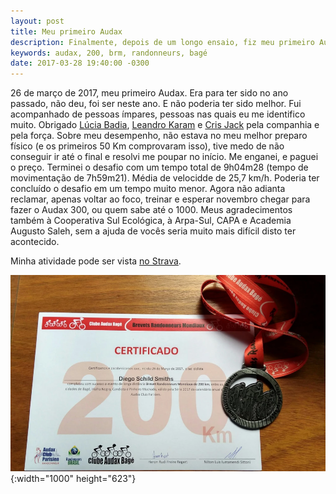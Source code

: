 ```yaml
---
layout: post
title: Meu primeiro Audax
description: Finalmente, depois de um longo ensaio, fiz meu primeiro Audax.
keywords: audax, 200, brm, randonneurs, bagé
date: 2017-03-28 19:40:00 -0300
---
```


26 de março de 2017, meu primeiro Audax. Era para ter sido no ano passado, não deu, foi ser neste ano. E não poderia ter sido melhor. Fui acompanhado de pessoas ímpares, pessoas nas quais eu me identifico muito. Obrigado [Lúcia Badia](https://www.instagram.com/lu.bad/), [Leandro Karam](https://www.instagram.com/biokaram/) e [Cris Jack](https://www.instagram.com/crisjackk/) pela companhia e pela força. Sobre meu desempenho, não estava no meu melhor preparo físico (e os primeiros 50 Km comprovaram isso), tive medo de não conseguir ir até o final e resolvi me poupar no início. Me enganei, e paguei o preço. Terminei o desafio com um tempo total de 9h04m28 (tempo de movimentação de 7h59m21). Média de velocidde de 25,7 km/h. Poderia ter concluído o desafio em um tempo muito menor. Agora não adianta reclamar, apenas voltar ao foco, treinar e esperar novembro chegar para fazer o Audax 300, ou quem sabe até o 1000. Meus agradecimentos também à Cooperativa Sul Ecológica, à Arpa-Sul, CAPA e Academia Augusto Saleh, sem a ajuda de vocês seria muito mais difícil disto ter acontecido.

Minha atividade pode ser vista [no Strava](https://www.strava.com/activities/915791626).

![Meu certificado de conclusão do BRM 200.](/assets/images/blog/2017-03-28-meu_primeiro_audax/audax200.webp){:width="1000" height="623"}

